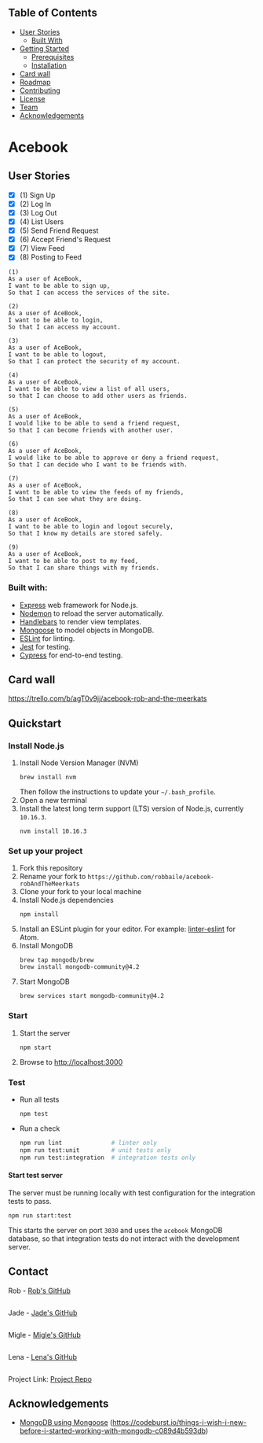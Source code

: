 ## Table of Contents

* [User Stories](#user-stories)
  * [Built With](#built-with)
* [Getting Started](#getting-started)
  * [Prerequisites](#prerequisites)
  * [Installation](#installation)
* [Card wall](#card-wall)
* [Roadmap](#roadmap)
* [Contributing](#contributing)
* [License](#license)
* [Team](#team)
* [Acknowledgements](#acknowledgements)



# Acebook

## User Stories
 - [x] (1) Sign Up
 - [x] (2) Log In
 - [x] (3) Log Out
 - [X] (4) List Users
 - [x] (5) Send Friend Request
 - [x] (6) Accept Friend's Request
 - [x] (7) View Feed
 - [x] (8) Posting to Feed

```
(1)
As a user of AceBook, 
I want to be able to sign up,
So that I can access the services of the site.
```

```
(2)
As a user of AceBook,
I want to be able to login,
So that I can access my account.

```

```
(3)
As a user of AceBook,
I want to be able to logout,
So that I can protect the security of my account.
```

```
(4)
As a user of AceBook,
I want to be able to view a list of all users,
so that I can choose to add other users as friends.
```

```
(5)
As a user of AceBook,
I would like to be able to send a friend request,
So that I can become friends with another user.
```

```
(6)
As a user of AceBook,
I would like to be able to approve or deny a friend request,
So that I can decide who I want to be friends with.
```

```
(7)
As a user of AceBook,
I want to be able to view the feeds of my friends,
So that I can see what they are doing.
```

```
(8)
As a user of AceBook,
I want to be able to login and logout securely,
So that I know my details are stored safely.

```

```
(9)
As a user of AceBook,
I want to be able to post to my feed,
So that I can share things with my friends.
```

### Built with:
- [Express](https://expressjs.com/) web framework for Node.js.
- [Nodemon](https://nodemon.io/) to reload the server automatically.
- [Handlebars](https://handlebarsjs.com/) to render view templates.
- [Mongoose](https://mongoosejs.com) to model objects in MongoDB.
- [ESLint](https://eslint.org) for linting.
- [Jest](https://jestjs.io/) for testing.
- [Cypress](https://www.cypress.io/) for end-to-end testing.

## Card wall

https://trello.com/b/agT0v9jj/acebook-rob-and-the-meerkats

## Quickstart

### Install Node.js

1. Install Node Version Manager (NVM)
    ```
    brew install nvm
    ```
    Then follow the instructions to update your `~/.bash_profile`.
1. Open a new terminal
1. Install the latest long term support (LTS) version of Node.js, currently `10.16.3`.
    ```
    nvm install 10.16.3
    ```

### Set up your project

1. Fork this repository
1. Rename your fork to `https://github.com/robbaile/acebook-robAndTheMeerkats`
1. Clone your fork to your local machine
1. Install Node.js dependencies
    ```
    npm install
    ```
1. Install an ESLint plugin for your editor. For example: [linter-eslint](https://github.com/AtomLinter/linter-eslint) for Atom.
1. Install MongoDB
    ```
    brew tap mongodb/brew
    brew install mongodb-community@4.2
    ```
1. Start MongoDB
    ```
    brew services start mongodb-community@4.2
    ```

### Start

1. Start the server
    ```
    npm start
    ```
1. Browse to [http://localhost:3000](http://localhost:3000)

### Test

* Run all tests
    ```
    npm test
    ```
* Run a check
    ```bash
    npm run lint              # linter only
    npm run test:unit         # unit tests only
    npm run test:integration  # integration tests only
    ```

#### Start test server

The server must be running locally with test configuration for the
integration tests to pass.
```
npm run start:test
```
This starts the server on port `3030` and uses the `acebook` MongoDB database,
so that integration tests do not interact with the development server.

<!-- CONTACT -->
## Contact

Rob - [Rob's GitHub](https://github.com/robbaile)
```
```
Jade  - [Jade's GitHub](https://github.com/jade-genevieve)
```
```
Migle  - [Migle's GitHub](https://github.com/miglekuba)
```
```
Lena  - [Lena's GitHub](https://github.com/olkras03)
```
```
Project Link: [Project Repo](https://github.com/robbaile/acebook-robAndTheMeerkats)

<!-- ACKNOWLEDGEMENTS -->
## Acknowledgements
* [MongoDB using Mongoose](https://mongoosejs.com/docs/)
                          (https://codeburst.io/things-i-wish-i-new-before-i-started-working-with-mongodb-c089d4b593db)

